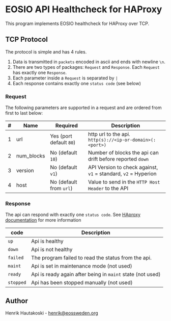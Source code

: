 # EOSIO API Healthcheck for HAProxy

This program implements EOSIO healthcheck for HAProxy over TCP.

## TCP Protocol

The protocol is simple and has 4 rules.

1. Data is transmitted in `packets` encoded in ascii and ends with newline `\n`.
2. There are two types of packages: `Request` and `Response`. Each `Request` has exactly one `Response`.
3. Each parameter inside a `Request` is separated by `|`
4. Each response contains exactly one `status code` (see below)


### Request

The following parameters are supported in a request and are ordered from
first to last below:

| # | Name       | Required                | Description                                                    |
| - | ---------- | ----------------------- | -------------------------------------------------------------- |
| 1 | url        | Yes (port default `80`) | http url to the api. `http(s)://<ip-or-domain>(:<port>)`       |
| 2 | num_blocks | No (default `10`)       | Number of blocks the api can drift before reported `down`      |
| 3 | version    | No (default `v1`)       | API Version to check against, `v1` = standard, `v2` = Hyperion |
| 4 | host       | No (default from `url`) | Value to send in the `HTTP Host Header` to the API             |

### Response

The api can respond with exactly one `status code`.
See [HAproxy documentation](https://cbonte.github.io/haproxy-dconv/1.7/configuration.html#5.2-agent-check) for more information

| code      | Description                                                |
| --------- | ---------------------------------------------------------- |
| `up`      | Api is healthy                                             |
| `down`    | Api is not healthy                                         |
| `failed`  | The program failed to read the status from the api.        |
| `maint`   | Api is set in maintenance mode (not used)                  |
| `ready`   | Api is ready again after being in `maint` state (not used) |
| `stopped` | Api has been stopped manually (not used)                   |

## Author

Henrik Hautakoski - [henrik@eossweden.org](mailto:henrik@eossweden.org)
